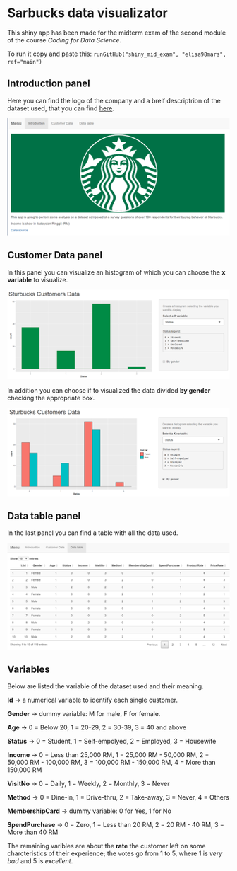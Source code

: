 # Sarbucks data visualizator

This shiny app has been made for the midterm exam of the second module of the course *Coding for Data Science*.

To run it copy and paste this: ```runGitHub("shiny_mid_exam", "elisa98mars", ref="main") ```


## Introduction panel

Here you can find the logo of the company and a breif descriptrion of the dataset used, that you can find [here](https://www.kaggle.com/mahirahmzh/starbucks-customer-retention-malaysia-survey).

![Introduction panel.](ReadMe_Img/Intr.PNG)


## Customer Data panel

In this panel you can visualize an histogram of which you can choose the **x variable** to visualize. 

![Histogram.](ReadMe_Img/hist.PNG)

In addition you can choose if to visualized the data divided **by gender** checking the appropriate box.

![By Gender.](ReadMe_Img/hist_gender.PNG)


## Data table panel

In the last panel you can find a table with all the data used.

![Table.](ReadMe_Img/data_table.PNG)


## Variables

Below are listed the variable of the dataset used and their meaning.

**Id** -> a numerical variable to identify each single customer.

**Gender** -> dummy variable: M for male, F for female.

**Age** -> 0 = Below 20, 1 = 20-29, 2 = 30-39, 3 = 40 and above

**Status** -> 0 = Student, 1 = Self-empolyed, 2 = Employed, 3 = Housewife

**Income** -> 0 = Less than 25,000 RM, 1 = 25,000 RM - 50,000 RM, 2 = 50,000 RM - 100,000 RM, 3 = 100,000 RM - 150,000 RM, 4 = More than 150,000 RM

**VisitNo** -> 0 = Daily, 1 = Weekly, 2 = Monthly, 3 = Never

**Method** -> 0 = Dine-in, 1 = Drive-thru, 2 = Take-away, 3 = Never, 4 = Others

**MembershipCard** -> dummy variable: 0  for Yes, 1 for No

**SpendPurchase** -> 0 = Zero, 1 = Less than 20 RM, 2 = 20 RM - 40 RM, 3 = More than 40 RM

The remaining varibles are about the **rate** the customer left on some charcteristics of their experience; the votes go from 1 to 5, where 1 is *very bad* and 5 is *excellent*.
